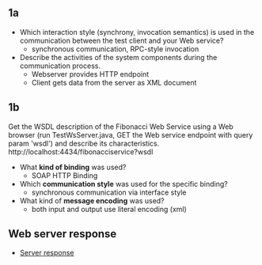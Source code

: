 ## 1a
- Which interaction style (synchrony, invocation semantics) is used in the communication between the test client and your Web service?
  - synchronous communication, RPC-style invocation
- Describe the activities of the system components during the communication process.
  - Webserver provides HTTP endpoint
  - Client gets data from the server as XML document

## 1b
Get the WSDL description of the Fibonacci Web Service using a Web browser (run TestWsServer.java, GET the Web service endpoint with query param 'wsdl') and describe its characteristics.
http://localhost:4434/fibonacciservice?wsdl


- What **kind of binding** was used?
  - SOAP HTTP Binding
- Which **communication style** was used for the specific binding?
  - synchronous communication via interface style
- What kind of **message encoding** was used?
  - both input and output use literal encoding (xml)

## Web server response
- [Server response](wsdl.xml)